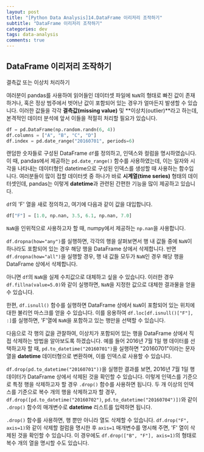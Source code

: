 ```yaml
---
layout: post
title: "[Python Data Analysis]14.DataFrame 이리저리 조작하기"
subtitle: "DataFrame 이리저리 조작하기"
categories: dev
tags: data-analysis
comments: true
---
```


## DataFrame 이리저리 조작하기

결측값 또는 이상치 처리하기

여러분이 pandas를 사용하여 읽어들인 데이터셋 파일에 `NaN`의 형태로 빠진 값이 존재하거나, 혹은 정상 범주에서 벗어난 값이 포함되어 있는 경우가 얼마든지 발생할 수 있습니다. 이러한 값들을 각각 **결측값(missing value)** 및 **이상치(outlier)**라고 하는데, 본격적인 데이터 분석에 앞서 이들을 적절히 처리할 필요가 있습니다.

```python
df = pd.DataFrame(np.random.randn(6, 4))
df.columns = ["A", "B", "C", "D"]
df.index = pd.date_range("20160701", periods=6)
```

랜덤한 숫자들로 구성된 DataFrame `df`를 정의하고, 인덱스와 컬럼을 명시하였습니다. 이 때, pandas에서 제공하는 `pd.date_range()` 함수를 사용하였는데, 이는 일자와 시각을 나타내는 데이터형인 datetime으로 구성된 인덱스를 생성할 때 사용하는 함수입니다. 여러분들이 많이 접할 데이터셋 중 하나가 바로 **시계열(time series)** 형태의 데이터셋인데, pandas는 이렇게 **datetime**과 관련된 간편한 기능을 많이 제공하고 있습니다.


`df`의 'F' 열을 새로 정의하고, 여기에 다음과 같이 값을 대입합니다.

```python
df["F"] = [1.0, np.nan, 3.5, 6.1, np.nan, 7.0]
```

`NaN`을 인위적으로 사용하고자 할 때, numpy에서 제공하는 `np.nan`을 사용합니다.


`df.dropna(how="any")`를 실행하면, 각각의 행을 살펴보면서 행 내 값들 중에 `NaN`이 하나라도 포함되어 있는 경우 해당 행을 DataFrame 상에서 삭제합니다. 반면 `df.dropna(how="all")`을 실행할 경우, 행 내 값들 모두가 `NaN`인 경우 해당 행을 DataFrame 상에서 삭제합니다.


아니면 `df`의 `NaN`을 실제 수치값으로 대체하고 싶을 수 있습니다. 이러한 경우 `df.fillna(value=5.0)`와 같이 실행하면, `NaN`을 지정한 값으로 대체한 결과물을 얻을 수 있습니다.


한편, `df.isnull()` 함수를 실행하면 DataFrame 상에서 `NaN`이 포함되어 있는 위치에 대한 불리언 마스크를 얻을 수 있습니다. 이를 응용하여 `df.loc[df.isnull()["F"], :]`를 실행하면, 'F'열에 `NaN`을 포함하고 있는 행만을 선택할 수 있습니다.


다음으로 각 행의 값을 관찰하여, 이상치가 포함되어 있는 행을 DataFrame 상에서 직접 삭제하는 방법을 알아보도록 하겠습니다. 예를 들어 2016년 7월 1일 행 데이터를 선택하고자 할 때, `pd.to_datetime("20160701")`을 실행하면 "20160701"이라는 문자열을 **datetime** 데이터형으로 변환하며, 이를 인덱스로 사용할 수 있습니다.


`df.drop(pd.to_datetime("20160701"))`을 실행한 결과를 보면, 2016년 7월 1일 행 데이터가 DataFrame 상에서 삭제된 것을 확인할 수 있습니다. 이렇게 인덱스를 기준으로 특정 행을 삭제하고자 할 경우 `.drop()` 함수를 사용하면 됩니다. 두 개 이상의 인덱스를 기준으로 복수 개의 행을 삭제하고자 할 경우, `df.drop([pd.to_datetime("20160702")`, `pd.to_datetime("20160704")])`와 같이 `.drop()` 함수의 매개변수로 **datetime** 리스트를 입력하면 됩니다.


`.drop()` 함수를 사용하면, 행 뿐만 아니라 열도 삭제할 수 있습니다. `df.drop("F", axis=1)`와 같이 삭제할 컬럼을 명시한 후 `axis=1` 매개변수를 명시해 주면, 'F' 열이 삭제된 것을 확인할 수 있습니다. 이 경우에도 `df.drop(["B", "F"], axis=1)`의 형태로 복수 개의 열을 명시할 수도 있습니다.